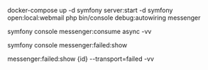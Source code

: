 docker-compose up -d
symfony server:start -d
symfony open:local:webmail
php bin/console debug:autowiring messenger

symfony console messenger:consume async -vv

symfony console messenger:failed:show

messenger:failed:show {id} --transport=failed -vv
